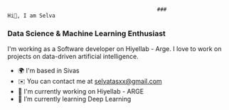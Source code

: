 

                                                   ###                        Hi👋, I am Selva

<!--
**selvataas/selvataas** is a ✨ _special_ ✨ repository because its `README.md` (this file) appears on your GitHub profile.

Here are some ideas to get you started:

- 🔭 I’m currently working on Data Science and Machine Learning
- 🌱 I’m currently learning Deep Learning

 
-->

### Data Science & Machine Learning Enthusiast 
I'm working as a Software developer on Hiyellab - Arge. I love to work on projects on data-driven artificial intelligence. 

- 🌍 I'm based in Sivas
- ✉️ You can contact me at selvatasxx@gmail.com
- 🚀 I'm currently working on Hiyellab - ARGE 
- 🌱 I’m currently learning Deep Learning
  
